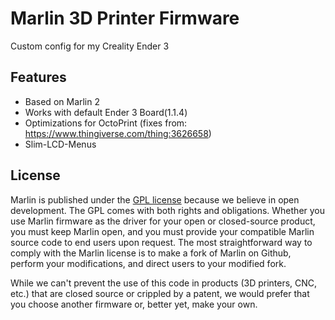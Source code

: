 # Marlin 3D Printer Firmware

Custom config for my Creality Ender 3

## Features

- Based on Marlin 2
- Works with default Ender 3 Board(1.1.4)
- Optimizations for OctoPrint (fixes from: <https://www.thingiverse.com/thing:3626658>)
- Slim-LCD-Menus

## License

Marlin is published under the [GPL license](/LICENSE) because we believe in open development. The GPL comes with both rights and obligations. Whether you use Marlin firmware as the driver for your open or closed-source product, you must keep Marlin open, and you must provide your compatible Marlin source code to end users upon request. The most straightforward way to comply with the Marlin license is to make a fork of Marlin on Github, perform your modifications, and direct users to your modified fork.

While we can't prevent the use of this code in products (3D printers, CNC, etc.) that are closed source or crippled by a patent, we would prefer that you choose another firmware or, better yet, make your own.
